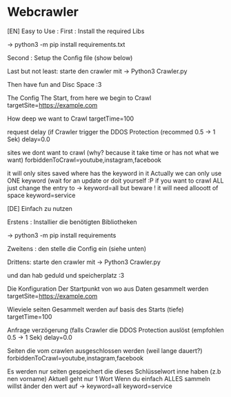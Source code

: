 # Webcrawler

[EN]
Easy to Use :
First :
Install the required Libs

-> python3 -m pip install requirements.txt

Second :
Setup the Config file (show below)

Last but not least:
starte den crawler mit
->  Python3 Crawler.py

Then have fun and Disc Space :3

The Config
The Start, from here we begin to Crawl
targetSite=https://example.com

How deep we want to Crawl
targetTime=100

request delay (if Crawler trigger the  DDOS Protection  (recommed 0.5 -> 1 Sek)
delay=0.0

sites we dont want to crawl (why?  because it take time or has not what we want)
forbiddenToCrawl=youtube,instagram,facebook

it will only sites saved where has the keyword in it
Actually we can only use ONE keyword (wait for an update or doit yourself :P
if you want to crawl ALL just change the entry to -> keyword=all
but beware ! it will need allooott of space
keyword=service

[DE]
Einfach zu nutzen

Erstens :
Installier die benötigten Bibliotheken

-> python3 -m pip install requirements

Zweitens :
den stelle die Config ein (siehe unten)

Drittens:
starte den crawler mit
->  Python3 Crawler.py

und dan hab geduld und speicherplatz :3

Die Konfiguration
Der Startpunkt von wo aus Daten gesammelt werden
targetSite=https://example.com

Wieviele seiten Gesammelt werden auf basis des Starts (tiefe)
targetTime=100

Anfrage verzögerung (falls Crawler die DDOS Protection auslöst (empfohlen 0.5 -> 1 Sek)
delay=0.0

Seiten die vom crawlen ausgeschlossen werden (weil lange dauert?)
forbiddenToCrawl=youtube,instagram,facebook

Es werden nur seiten gespeichert die dieses Schlüsselwort inne haben (z.b nen vorname)
Aktuell geht nur 1 Wort
Wenn du einfach ALLES sammeln willst änder den wert auf ->  keyword=all
keyword=service
